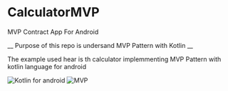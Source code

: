 # CalculatorMVP
MVP Contract App For Android

__ Purpose of this repo is undersand MVP Pattern with Kotlin __

The example used hear is th calculator implemmenting MVP Pattern with kotlin language for android

![Kotlin for android](https://miro.medium.com/max/864/1*gZ9XF80M8yOasLiFUzL07g.png)
![MVP](https://cdn-images-1.medium.com/max/1200/0*4E8U5YuG22bLp4h8.)

